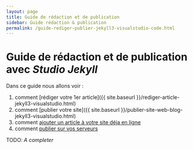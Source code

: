 ```yaml
---
layout: page
title: Guide de rédaction et de publication
sidebar: Guide rédaction & publication
permalink: /guide-rediger-publier-jekyll3-visualstudio-code.html
---
```

# Guide de rédaction et de publication avec _Studio Jekyll_

Dans ce guide nous allons voir :
1. comment [rédiger votre 1er article]({{ site.baseurl }}/rediger-article-jekyll3-visualstudio.html)
1. comment [publier votre site]({{ site.baseurl }}/publier-site-web-blog-jekyll3-visualstudio.html)
1. comment [ajouter un article à votre site déja en ligne]()
1. comment [publier sur vos serveurs]()

TODO: _A completer_